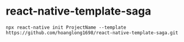 # react-native-template-saga

```
npx react-native init ProjectName --template https://github.com/hoanglong1698/react-native-template-saga.git
```
